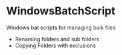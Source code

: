 # WindowsBatchScript

Windows bat scripts for managing bulk files

- Renaming folders and sub folders
- Copying Folders with exclusions
